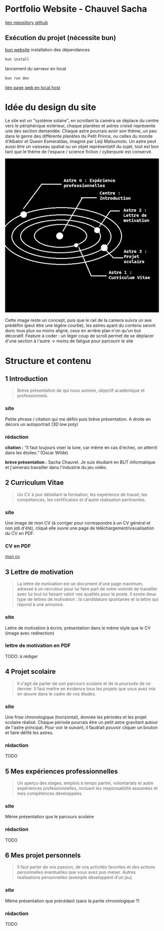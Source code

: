 # Portfolio Website - Chauvel Sacha
[lien repository github](https://github.com/Afissard/Portfolio-Website)
## Exécution du projet (nécessite bun)
[bun website](https://bun.sh/)
installation des dépendances
```bash
bun install
```
lancement du serveur en local
```bash
bun run dev
```
[lien page web en local host](http://localhost:5173/)

# Idée du design du site
Le site est un "système solaire", en scrollant la caméra se déplace du centre vers le périphérique extérieur, chaque planètes et astres croisé représente une des section demandée. Chaque astre pourrais avoir son thème, un peu dans le genre des différente planètes du Petit Prince, ou celles du monde d'Albator et Queen Esmeraldas, imaginé par Leiji Matsumoto. Un astre peut aussi être un vaisseau spatial ou un objet représentatif du sujet, tout est bon tant que le thème de l'espace / science fiction / cyberpunk est conservé.

![website map](img/concept-art-website-01--map.png)

Cette image reste un concept, puis que le rail de la camera suivra un axe prédéfini (peut être une légère courbe), les astres ayant du contenu seront donc tous plus ou moins aligné, ceux en arrière plan n'on qu'un but décoratif.
Feature à coder : un léger coup de scroll permet de se déplacer d'une section à l'autre -> moins de fatigue pour parcourir le site
# Structure et contenu
## 1 Introduction
> Brève présentation de qui nous somme, objectif académique et professionnels.
### site
Petite phrase / citation qui me défini puis brève présentation. A droite en décors un autoportrait (3D low poly)
### rédaction
**citation :** “Il faut toujours viser la lune, car même en cas d'échec, on atterrit dans les étoiles.” (Oscar Wilde)

**brève présentation :** Sacha Chauvel. Je suis étudiant en BUT informatique et j'aimerais travailler dans l'industrie du jeu vidéo.
## 2 Curriculum Vitae
> Un CV à jour détaillant la formation, les expérience de travail, les compétences, les certification et d'autre réalisation pertinentes.
### site
Une image de mon CV (à corriger pour correspondre à un CV général et non job d'été), cliqué elle ouvre une page de téléchargement/visualisation du CV en PDF.
### CV en PDF
[mon cv](./website-content/CV%20Sacha%20Chauvel%20-%20Stage.pdf)
## 3 Lettre de motivation
> La lettre de motivation est un document d'une page maximum, adressé à un recruteur pour lui faire part de votre volonté de travailler avec lui tout lui faisant valoir vos qualités pour le poste. Il existe deux type de lettres de motivation : la candidature spontanée et la lettre qui répond à une annonce.
### site
Lettre de motivation à écrire, présentation dans le même style que le CV (image avec redirection)
### lettre de motivation en PDF
TODO: à rédiger
## 4 Projet scolaire
> Il s'agit de parler de son parcours scolaire et de la poursuite de ce dernier. Il faut mettre en évidence tous les projets que vous avez mis en œuvre dans le cadre de vos études.
### site
Une frise chronologique (horizontal), donnée les périodes et les projet scolaire réalisé.
Chaque période pourrais être un petit astre gravitant autour de l'astre principal. Pour voir le suivant, il faudrait pouvoir cliquer un bouton et faire défilé les astres.
### rédaction
TODO
## 5 Mes expériences professionnelles
> Un aperçu des stages, emplois à temps partiel, volontariats et autre expériences professionnelles, incluant les responsabilité assumées et mes compétences développées.
### site
Même présentation que le parcours scolaire
### rédaction
TODO
## 6 Mes projet personnels
> Il faut parler de vos passion, de vos activités favorites et des actions personnelles éventuelles que vous avez pus mener.
> Autres réalisations personnelles (exemple développent d'un jeu)
### site
Même présentation que précédant (sans la partie chronologique ?)
### rédaction
TODO